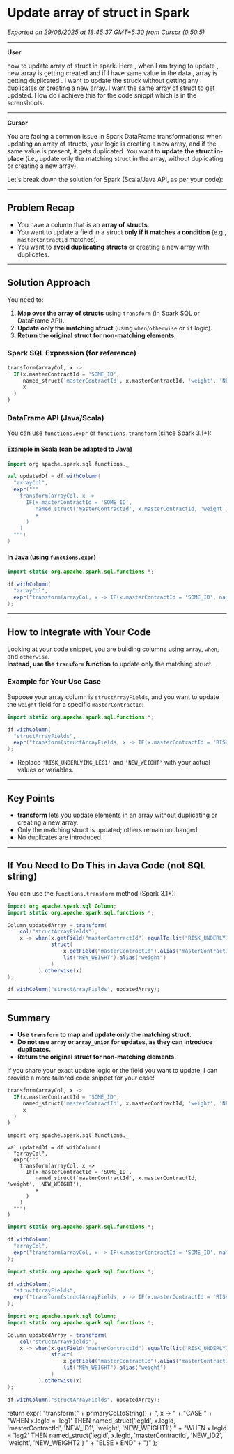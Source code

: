 # Update array of struct in Spark
_Exported on 29/06/2025 at 18:45:37 GMT+5:30 from Cursor (0.50.5)_

---

**User**

how to update array of struct  in spark. 
Here , when I am trying to update , new array is getting created and if I have same value in the data , array is getting duplicated . 
I want to update the struck without getting any duplicates or creating a new array. I want the same array of struct to get updated. How do i achieve this for the code snippit which is in the screnshoots.  

---

**Cursor**

You are facing a common issue in Spark DataFrame transformations: when updating an array of structs, your logic is creating a new array, and if the same value is present, it gets duplicated. You want to **update the struct in-place** (i.e., update only the matching struct in the array, without duplicating or creating a new array).

Let's break down the solution for Spark (Scala/Java API, as per your code):

---

## Problem Recap

- You have a column that is an **array of structs**.
- You want to update a field in a struct **only if it matches a condition** (e.g., `masterContractId` matches).
- You want to **avoid duplicating structs** or creating a new array with duplicates.

---

## Solution Approach

You need to:
1. **Map over the array of structs** using `transform` (in Spark SQL or DataFrame API).
2. **Update only the matching struct** (using `when`/`otherwise` or `if` logic).
3. **Return the original struct for non-matching elements**.

### Spark SQL Expression (for reference)
```sql
transform(arrayCol, x -> 
  IF(x.masterContractId = 'SOME_ID', 
     named_struct('masterContractId', x.masterContractId, 'weight', 'NEW_WEIGHT'), 
     x
  )
)
```

### DataFrame API (Java/Scala)
You can use `functions.expr` or `functions.transform` (since Spark 3.1+):

#### Example in Scala (can be adapted to Java)
```scala
import org.apache.spark.sql.functions._

val updatedDf = df.withColumn(
  "arrayCol",
  expr("""
    transform(arrayCol, x -> 
      IF(x.masterContractId = 'SOME_ID', 
         named_struct('masterContractId', x.masterContractId, 'weight', 'NEW_WEIGHT'), 
         x
      )
    )
  """)
)
```

#### In Java (using `functions.expr`)
```java
import static org.apache.spark.sql.functions.*;

df.withColumn(
  "arrayCol",
  expr("transform(arrayCol, x -> IF(x.masterContractId = 'SOME_ID', named_struct('masterContractId', x.masterContractId, 'weight', 'NEW_WEIGHT'), x))")
);
```

---

## How to Integrate with Your Code

Looking at your code snippet, you are building columns using `array`, `when`, and `otherwise`.  
**Instead, use the `transform` function** to update only the matching struct.

### Example for Your Use Case

Suppose your array column is `structArrayFields`, and you want to update the `weight` field for a specific `masterContractId`:

```java
import static org.apache.spark.sql.functions.*;

df.withColumn(
  "structArrayFields",
  expr("transform(structArrayFields, x -> IF(x.masterContractId = 'RISK_UNDERLYING_LEG1', named_struct('masterContractId', x.masterContractId, 'weight', 'NEW_WEIGHT'), x))")
);
```

- Replace `'RISK_UNDERLYING_LEG1'` and `'NEW_WEIGHT'` with your actual values or variables.

---

## Key Points

- **transform** lets you update elements in an array without duplicating or creating a new array.
- Only the matching struct is updated; others remain unchanged.
- No duplicates are introduced.

---

## If You Need to Do This in Java Code (not SQL string)

You can use the `functions.transform` method (Spark 3.1+):

```java
import org.apache.spark.sql.Column;
import static org.apache.spark.sql.functions.*;

Column updatedArray = transform(
    col("structArrayFields"),
    x -> when(x.getField("masterContractId").equalTo(lit("RISK_UNDERLYING_LEG1")),
              struct(
                  x.getField("masterContractId").alias("masterContractId"),
                  lit("NEW_WEIGHT").alias("weight")
              )
          ).otherwise(x)
);

df.withColumn("structArrayFields", updatedArray);
```

---

## Summary

- **Use `transform` to map and update only the matching struct.**
- **Do not use `array` or `array_union` for updates, as they can introduce duplicates.**
- **Return the original struct for non-matching elements.**

If you share your exact update logic or the field you want to update, I can provide a more tailored code snippet for your case!

```sql
transform(arrayCol, x -> 
  IF(x.masterContractId = 'SOME_ID', 
     named_struct('masterContractId', x.masterContractId, 'weight', 'NEW_WEIGHT'), 
     x
  )
)
```

```plaintext
import org.apache.spark.sql.functions._

val updatedDf = df.withColumn(
  "arrayCol",
  expr("""
    transform(arrayCol, x -> 
      IF(x.masterContractId = 'SOME_ID', 
         named_struct('masterContractId', x.masterContractId, 'weight', 'NEW_WEIGHT'), 
         x
      )
    )
  """)
)
```

```java
import static org.apache.spark.sql.functions.*;

df.withColumn(
  "arrayCol",
  expr("transform(arrayCol, x -> IF(x.masterContractId = 'SOME_ID', named_struct('masterContractId', x.masterContractId, 'weight', 'NEW_WEIGHT'), x))")
);
```

```java
import static org.apache.spark.sql.functions.*;

df.withColumn(
  "structArrayFields",
  expr("transform(structArrayFields, x -> IF(x.masterContractId = 'RISK_UNDERLYING_LEG1', named_struct('masterContractId', x.masterContractId, 'weight', 'NEW_WEIGHT'), x))")
);
```

```java
import org.apache.spark.sql.Column;
import static org.apache.spark.sql.functions.*;

Column updatedArray = transform(
    col("structArrayFields"),
    x -> when(x.getField("masterContractId").equalTo(lit("RISK_UNDERLYING_LEG1")),
              struct(
                  x.getField("masterContractId").alias("masterContractId"),
                  lit("NEW_WEIGHT").alias("weight")
              )
          ).otherwise(x)
);

df.withColumn("structArrayFields", updatedArray);
```


return expr(
    "transform(" + primaryCol.toString() + ", x -> " +
        "CASE " +
            "WHEN x.legId = 'leg1' THEN named_struct('legId', x.legId, 'masterContractId', 'NEW_ID1', 'weight', 'NEW_WEIGHT1') " +
            "WHEN x.legId = 'leg2' THEN named_struct('legId', x.legId, 'masterContractId', 'NEW_ID2', 'weight', 'NEW_WEIGHT2') " +
            "ELSE x END" +
    ")"
);

